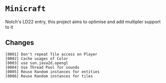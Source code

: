 # ```Minicraft```
Notch's LD22 entry, this project aims to optimise and add multipler support to it

## Changes
```
[0001] Don't repeat Tile access on Player
[0002] Cache usages of Color
[0003] use sun.java2d.opengl
[0004] Use Thread Pool for sounds
[0005] Reuse Random instances for entities
[0006] Reuse Random instances for tiles
```